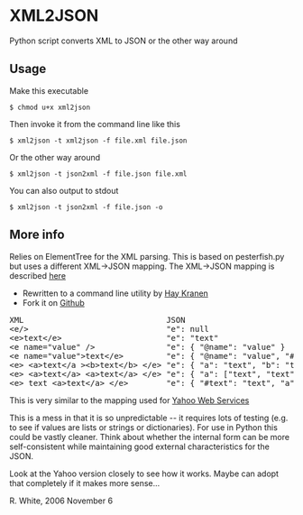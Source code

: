 XML2JSON
========

Python script converts XML to JSON or the other way around

Usage
-----
Make this executable

    $ chmod u+x xml2json

Then invoke it from the command line like this

    $ xml2json -t xml2json -f file.xml file.json

Or the other way around

    $ xml2json -t json2xml -f file.json file.xml

You can also output to stdout

    $ xml2json -t json2xml -f file.json -o

More info
---------
Relies on ElementTree for the XML parsing.  This is based on
pesterfish.py but uses a different XML->JSON mapping.
The XML->JSON mapping is described [here](http://www.xml.com/pub/a/2006/05/31/converting-between-xml-and-json.html)

* Rewritten to a command line utility by [Hay Kranen](http://www.haykranen.nl)
* Fork it on [Github](http://github.com/hay/xml2json)

<pre>
XML                              JSON
&lt;e/&gt;                             "e": null
&lt;e&gt;text&lt;/e&gt;                      "e": "text"
&lt;e name="value" /&gt;               "e": { "@name": "value" }
&lt;e name="value"&gt;text&lt;/e&gt;         "e": { "@name": "value", "#text": "text" }
&lt;e&gt; &lt;a&gt;text&lt;/a &gt;&lt;b&gt;text&lt;/b&gt; &lt;/e&gt; "e": { "a": "text", "b": "text" }
&lt;e&gt; &lt;a&gt;text&lt;/a&gt; &lt;a&gt;text&lt;/a&gt; &lt;/e&gt; "e": { "a": ["text", "text"] }
&lt;e&gt; text &lt;a&gt;text&lt;/a&gt; &lt;/e&gt;        "e": { "#text": "text", "a": "text" }
</pre>

This is very similar to the mapping used for [Yahoo Web Services](http://developer.yahoo.com/common/json.html#xml)

This is a mess in that it is so unpredictable -- it requires lots of testing (e.g. to see if values are lists or strings or dictionaries).  For use in Python this could be vastly cleaner.  Think about whether the internal form can be more self-consistent while maintaining good external characteristics for the JSON.

Look at the Yahoo version closely to see how it works.  Maybe can adopt that completely if it makes more sense...

R. White, 2006 November 6